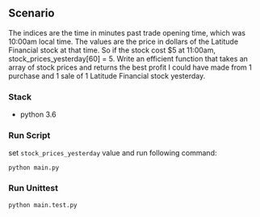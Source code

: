## Scenario

The indices are the time in minutes past trade opening time, which was 10:00am local time.
The values are the price in dollars of the Latitude Financial stock at that time.
So if the stock cost \$5 at 11:00am, stock_prices_yesterday[60] = 5.
Write an efficient function that takes an array of stock prices and returns the best profit I could have made from 1 purchase and 1 sale of 1 Latitude Financial stock yesterday.

### Stack

- python 3.6

### Run Script

set `stock_prices_yesterday` value and run following command:

```
python main.py
```

### Run Unittest

```
python main.test.py
```
